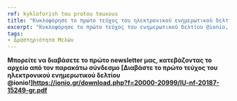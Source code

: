 ```yaml
---
ref: kykloforish tou protou teuxous
title: "Κυκλοφόρησε το πρώτο τεύχος του ηλεκτρονικού ενημερωτικού δελτίου @ionio!"
excerpt: "Κυκλοφόρησε το πρώτο τεύχος του ενημερωτικού δελτίου @ionio, το οποίο διακινείται αποκλειστικά ηλεκτρονικά, με στόχο τη διαρκή ενημέρωση για τα νέα του ιδρύματος, και την  επιστημονική και καλλιτεχνική του δραστηριότητα. Όπως αναφέρει στον πρόλογό του ο Πρύτανης, Καθηγητής Ανδρέας Φλώρος: Διανύουμε μια ιδιαίτερη ακαδημαϊκή χρονιά. Ίσως την πλέον διαφορετική των τελευταίων ετών, με το μεγαλύτερο μέρος των ακαδημαϊκών λειτουργιών του Ιδρύματός μας  να πραγματοποιούνται από απόσταση. Από τους χώρους του Πανεπιστημίου απουσιάζουν οι φοιτητές, το επίκεντρο της εκπαιδευτικής δραστηριότητας, η οποία πραγματοποιείται σε εικονικές αίθουσες με χρήση ψηφιακών μέσων. Έτσι, ελλείπει και η φυσική αλληλεπίδραση, που χαρακτηρίζει την ακαδημαϊκή καθημερινότητα υπό κανονικές συνθήκες και που είναι πολύ σημαντική για τη διαμόρφωση και καλλιέργεια του πνεύματος νέων επιστημόνων. Παρά τις προκλήσεις και τις αλλαγές που έχει επιφέρει η συνεχιζόμενη πανδημία, το Ιόνιο Πανεπιστήμιο συνεχίζει - όπως οφείλει - να λειτουργεί, να προσαρμόζεται,να εκπαιδεύει, να ερευνά και να αναπτύσσεται. Με την ποιοτική ανάπτυξη να αποτελεί το θεμέλιο της στοχοθεσίας μας. Ως νέα Πρυτανική αρχή, εργαζόμαστε συστηματικά με στόχο την ακαδημαϊκή ευημερία του Ιδρύματος. Με όραμα, συνέπεια, διαφάνεια και λογοδοσία υλοποιούμε ήδη ένα πλέγμα αναδιοργανωτικών παρεμβάσεων και εκσυγχρονιστικών δράσεων. Και επενδύουμε στην εξωστρέφεια, ως μοχλό κοινωνικής προσφοράς και διασύνδεσης με την κοινωνία, όπως αρμόζει σε ένα δημόσιο τριτοβάθμιο εκπαιδευτικό ίδρυμα. Η προσπάθεια έχει ήδη αποφέρει καρπούς. Όπως την επιτυχή ολοκλήρωση της πιστοποίησης του συστήματος διασφάλισης ποιότητας του Ιδρύματος. Αλλά και έναν μακροσκελή κατάλογο ακαδημαϊκών επιτυχιών και δράσεων διεθνούς εμβέλειας. Το ανά χείρας ενημερωτικό έντυπο περιλαμβάνει την παρουσίαση των σημαντικότερων εξ αυτών, που πραγματοποιήθηκαν τους τελευταίους μήνες από το Ιόνιο Πανεπιστήμιο, ξεκινώντας από την 1η Σεπτεμβρίου 2020, ημερομηνία ανάληψης των καθηκόντων μας. Αποτελεί δε την αφετηρία μιας νέας, τακτικής διαδικασίας ενημέρωσης, τόσο της ακαδημαϊκής κοινότητας, όσο και των φίλων του Ιονίου Πανεπιστημίου. Θα το λαμβάνετε τακτικά, σε τριμηνιαία βάση. Εμείς δεσμευόμαστε να συνεχίσουμε την προσπάθεια, με εργατικότητα και τηρώντας τις δεσμεύσεις μας"
tags:
- Δραστηριότητα Μελών
---
```


**Μπορείτε να διαβάσετε το πρώτο newsletter μας, κατεβάζοντας το αρχείο από τον παρακάτω σύνδεσμο [Διαβάστε το πρώτο τεύχος του ηλεκτρονικού ενημερωτικού δελτίου @ionio!]https://ionio.gr/download.php?f=20000-20999/IU-nf-20187-15249-gr.pdf**
